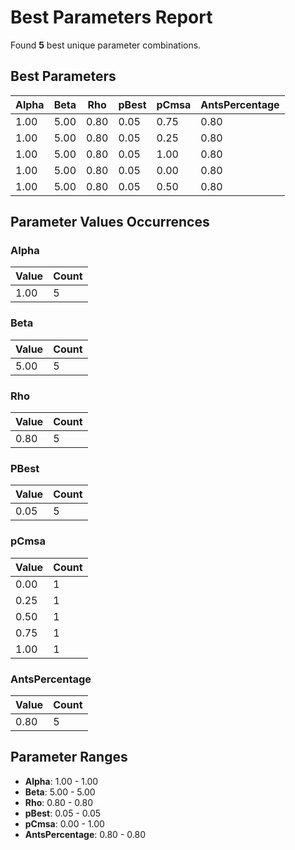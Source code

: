 # Best Parameters Report

Found **5** best unique parameter combinations.

## Best Parameters

| Alpha | Beta | Rho | pBest | pCmsa | AntsPercentage |
|-------|------|-----|-------|-------|----------------|
| 1.00 | 5.00 | 0.80 | 0.05 | 0.75 | 0.80 |
| 1.00 | 5.00 | 0.80 | 0.05 | 0.25 | 0.80 |
| 1.00 | 5.00 | 0.80 | 0.05 | 1.00 | 0.80 |
| 1.00 | 5.00 | 0.80 | 0.05 | 0.00 | 0.80 |
| 1.00 | 5.00 | 0.80 | 0.05 | 0.50 | 0.80 |

## Parameter Values Occurrences

### Alpha

| Value | Count |
|-------|-------|
| 1.00 | 5 |

### Beta

| Value | Count |
|-------|-------|
| 5.00 | 5 |

### Rho

| Value | Count |
|-------|-------|
| 0.80 | 5 |

### PBest

| Value | Count |
|-------|-------|
| 0.05 | 5 |

### pCmsa

| Value | Count |
|-------|-------|
| 0.00 | 1 |
| 0.25 | 1 |
| 0.50 | 1 |
| 0.75 | 1 |
| 1.00 | 1 |

### AntsPercentage

| Value | Count |
|-------|-------|
| 0.80 | 5 |

## Parameter Ranges

- **Alpha**: 1.00 - 1.00
- **Beta**: 5.00 - 5.00
- **Rho**: 0.80 - 0.80
- **pBest**: 0.05 - 0.05
- **pCmsa**: 0.00 - 1.00
- **AntsPercentage**: 0.80 - 0.80
